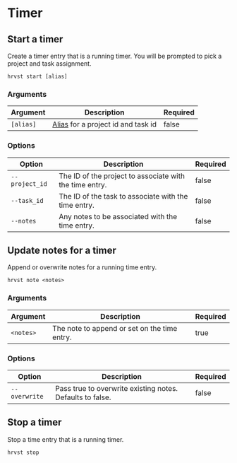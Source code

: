# Timer

## Start a timer

Create a timer entry that is a running timer. You will be prompted to pick a project and task assignment.

```
hrvst start [alias]
```

### Arguments

| Argument  | Description                                                   | Required |
| --------- | ------------------------------------------------------------- | -------- |
| `[alias]` | [Alias](/docs/commands/Alias.md) for a project id and task id | false    |

### Options

| Option         | Description                                             | Required |
| -------------- | ------------------------------------------------------- | -------- |
| `--project_id` | The ID of the project to associate with the time entry. | false    |
| `--task_id`    | The ID of the task to associate with the time entry.    | false    |
| `--notes`      | Any notes to be associated with the time entry.         | false    |

## Update notes for a timer

Append or overwrite notes for a running time entry.

```
hrvst note <notes>
```

### Arguments

| Argument  | Description                                  | Required |
| --------- | -------------------------------------------- | -------- |
| `<notes>` | The note to append or set on the time entry. | true     |

### Options

| Option        | Description                                               | Required |
| ------------- | --------------------------------------------------------- | -------- |
| `--overwrite` | Pass true to overwrite existing notes. Defaults to false. | false    |

## Stop a timer

Stop a time entry that is a running timer.

```
hrvst stop
```
